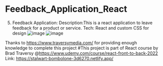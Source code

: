 # Feedback_Application_React
5. Feedback Application:
Description:This is a react application to leave feedback for a product or service.
Tech: React and custom CSS for design
![image](https://user-images.githubusercontent.com/79795938/180633387-04e568aa-c15f-49d2-9aa4-89931f2f60e1.png)
![image](https://user-images.githubusercontent.com/79795938/180633392-48cf0778-9d27-409f-a454-16e2141a6c8a.png)

Thanks to https://www.traversymedia.com/ for providing enough knowledge to complete this project #This project is part of React course by Brad Traversy @https://www.udemy.com/course/react-front-to-back-2022
Link: https://stalwart-bombolone-3d6270.netlify.app/
